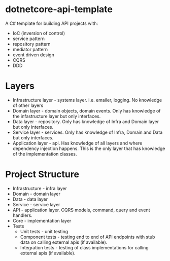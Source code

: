 # dotnetcore-api-template

A C# template for building API projects with:
  * IoC (inversion of control)
  * service pattern
  * repository pattern
  * mediator pattern
  * event driven design
  * CQRS
  * DDD

# Layers
  * Infrastructure layer - systems layer. i.e. emailer, logging. No knowledge of other layers
  * Domain layer - domain objects, domain events. Only has knowledge of the infastructure layer but only interfaces.
  * Data layer - repository. Only has knowledge of Infra and Domain layer but only interfaces.
  * Service layer - services. Only has knowledge of Infra, Domain and Data but only interfaces.
  * Application layer - api. Has knowledge of all layers and where dependency injection happens. This is the only layer that has knowledge of the implementation classes.

# Project Structure
  * Infrastructure - infra layer
  * Domain - domain layer
  * Data - data layer
  * Service - service layer
  * API - application layer. CQRS models, command, query and event handlers.
  * Core - implementation layer
  * Tests
    * Unit tests - unit testing
    * Component tests - testing end to end of API endpoints with stub data on calling external apis (if available).
    * Integration tests - testing of class implementations for calling external apis (if available).
  

 

